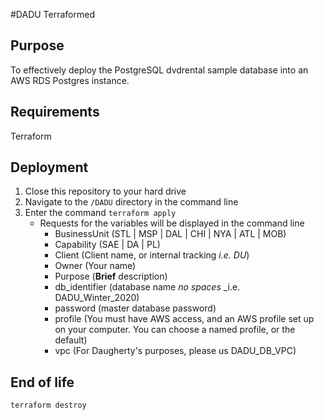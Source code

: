 #DADU Terraformed

## Purpose
To effectively deploy the PostgreSQL dvdrental sample database into an AWS RDS Postgres instance. 


## Requirements
Terraform

## Deployment
1. Close this repository to your hard drive
2. Navigate to the `/DADU` directory in the command line
3. Enter the command `terraform apply`
    - Requests for the variables will be displayed in the command line
        - BusinessUnit (STL | MSP | DAL | CHI | NYA | ATL | MOB)
        - Capability (SAE | DA | PL)
        - Client (Client name, or internal tracking _i.e. DU_)
        - Owner (Your name)
        - Purpose (**Brief** description)
        - db_identifier (database name *no spaces* _i.e. DADU_Winter_2020)
        - password (master database password)
        - profile (You must have AWS access, and an AWS profile set up on your computer. You can choose a named profile, or the default)
        - vpc (For Daugherty's purposes, please us DADU_DB_VPC)
        
## End of life
``terraform destroy``

